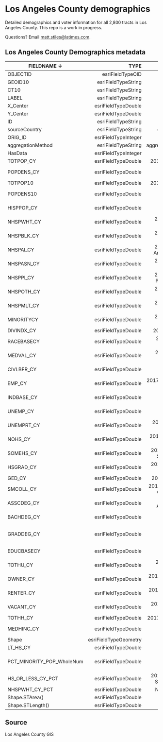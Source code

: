 # Los Angeles County demographics

Detailed demographics and voter information for all 2,800 tracts in Los Angeles County. This repo is a work in progress. 

Questions? Email [matt.stiles@latimes.com](mailto:matt.stiles@latimes.com).

## Los Angeles County Demographics metadata

**FIELDNAME &darr;** | TYPE | DEFINITION
---------------- | ----------: | ----------:
OBJECTID | esriFieldTypeOID | OBJECTID
GEOID10 | esriFieldTypeString | GEOID1011
CT10 | esriFieldTypeString | CT106
LABEL | esriFieldTypeString | LABEL7
X_Center | esriFieldTypeDouble | X_Center
Y_Center | esriFieldTypeDouble | Y_Center
ID | esriFieldTypeString | ID256
sourceCountry | esriFieldTypeString | sourceCountry256
ORIG_ID | esriFieldTypeInteger | ORIG_ID
aggregationMethod | esriFieldTypeString | aggregationMethod256
HasData | esriFieldTypeInteger | HasData
TOTPOP_CY | esriFieldTypeDouble | 2017 Total Population
POPDENS_CY | esriFieldTypeDouble | 2017 Population Density
TOTPOP10 | esriFieldTypeDouble | 2010 Total Population
POPDENS10 | esriFieldTypeDouble | 2010 Population Density
HISPPOP_CY | esriFieldTypeDouble | 2017 Hispanic Population
NHSPWHT_CY | esriFieldTypeDouble | 2017 Non-Hispanic White Pop
NHSPBLK_CY | esriFieldTypeDouble | 2017 Non-Hispanic Black Pop
NHSPAI_CY | esriFieldTypeDouble | 2017 Non-Hispanic American Indian Pop
NHSPASN_CY | esriFieldTypeDouble | 2017 Non-Hispanic Asian Pop
NHSPPI_CY | esriFieldTypeDouble | 2017 Non-Hispanic Pacific Islander Pop
NHSPOTH_CY | esriFieldTypeDouble | 2017 Non-Hispanic Other Race Pop
NHSPMLT_CY | esriFieldTypeDouble | 2017 Non-Hispanic Multiple Race Pop
MINORITYCY | esriFieldTypeDouble | 2017 Non-Hispanic Pop of 2+ Races
DIVINDX_CY | esriFieldTypeDouble | 2017 Diversity Index
RACEBASECY | esriFieldTypeDouble | 2017 Population by Race Base
MEDVAL_CY | esriFieldTypeDouble | 2017 Median Home Value
CIVLBFR_CY | esriFieldTypeDouble | 2017 Civ Pop 16+/Labor Force
EMP_CY | esriFieldTypeDouble | 2017 Employed Civilian Pop 16+
INDBASE_CY | esriFieldTypeDouble | 2017 Emp 16+ by Industry Base
UNEMP_CY | esriFieldTypeDouble | 2017 Unemployed Population 16+
UNEMPRT_CY | esriFieldTypeDouble | 2017 Unemployment Rate
NOHS_CY | esriFieldTypeDouble | 2017 Education: < 9th Grade
SOMEHS_CY | esriFieldTypeDouble | 2017 Education: High School/No Diploma
HSGRAD_CY | esriFieldTypeDouble | 2017 Education: High School Diploma
GED_CY | esriFieldTypeDouble | 2017 Education: GED
SMCOLL_CY | esriFieldTypeDouble | 2017 Education: Some College/No Degree
ASSCDEG_CY | esriFieldTypeDouble | 2017 Education: Associate's Degree
BACHDEG_CY | esriFieldTypeDouble | 2017 Education: Bachelor's Degree
GRADDEG_CY | esriFieldTypeDouble | 2017 Education: Grad/Professional Degree
EDUCBASECY | esriFieldTypeDouble | 2017 Educational Attainment Base
TOTHU_CY | esriFieldTypeDouble | 2017 Total Housing Units
OWNER_CY | esriFieldTypeDouble | 2017 Owner Occupied HUs
RENTER_CY | esriFieldTypeDouble | 2017 Renter Occupied HUs
VACANT_CY | esriFieldTypeDouble | 2017 Vacant Housing Units
TOTHH_CY | esriFieldTypeDouble | 2017 Total Households
MEDHINC_CY | esriFieldTypeDouble | 2017 Median Household Income
Shape | esriFieldTypeGeometry | Shape
LT_HS_CY | esriFieldTypeDouble | LT_HS_CY
PCT_MINORITY_POP_WholeNum | esriFieldTypeDouble | 2017 Minority Population - pct. (whole num)
HS_OR_LESS_CY_PCT | esriFieldTypeDouble | 2017 Education: High School or less (pct.)
NHSPWHT_CY_PCT | esriFieldTypeDouble | NHSPWHT_CY_PCT
Shape.STArea() | esriFieldTypeDouble | Shape.STArea()
Shape.STLength() | esriFieldTypeDouble | Shape.STLength()

## Source

Los Angeles County GIS